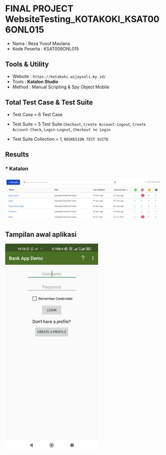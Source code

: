 # FINAL PROJECT WebsiteTesting_KOTAKOKI_KSAT006ONL015

- Nama : Reza Yusuf Maulana
- Kode Peserta : KSAT006ONL015

## Tools & Utility

- Website : `https://kotakoki.wijaysali.my.id/`
- Tools : <b>Katalon Studio</b>
- Method : Manual Scripting & Spy Object Mobile

## Total Test Case & Test Suite

- Test Case = 6 Test Case
- Test Suite = 5 Test Suite `Checkout`, `Create Account-Logout`, `Create Account-Check`, `Login-Logout`, `Checkout no Login`

- Test Suite Collection = 1, `REGRESION TEST SUITE`

## Results

### \* Katalon

<img src="https://github.com/rezaa98/WebFinalProjekKatalonReza-KSAT006ONL015/blob/main/IMG/report.png" width="1000">

## Tampilan awal aplikasi

<img src="https://github.com/rezaa98/MobileTesting_FinalProjekKatalonReza_KSAT006ONL015/blob/main/IMG/Tampilan%20antarmuka.jpeg" width="300">
